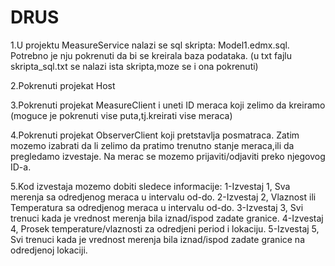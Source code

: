 # DRUS
1.U projektu MeasureService nalazi se sql skripta: Model1.edmx.sql.
Potrebno je nju pokrenuti da bi se kreirala baza podataka.
(u txt fajlu skripta_sql.txt se nalazi ista skripta,moze se i ona pokrenuti)

2.Pokrenuti projekat Host

3.Pokrenuti projekat MeasureClient i uneti ID meraca koji zelimo da kreiramo
(moguce je pokrenuti vise puta,tj.kreirati vise meraca)

4.Pokrenuti projekat ObserverClient koji pretstavlja posmatraca.
 Zatim mozemo izabrati da li zelimo da pratimo trenutno stanje meraca,ili da pregledamo izvestaje.
Na merac se mozemo prijaviti/odjaviti preko njegovog ID-a.

5.Kod izvestaja mozemo dobiti sledece informacije:
	1-Izvestaj 1, Sva merenja sa odredjenog meraca u intervalu od-do.
	2-Izvestaj 2, Vlaznost ili Temperatura sa odredjenog meraca u intervalu od-do.
	3-Izvestaj 3, Svi trenuci kada je vrednost merenja bila iznad/ispod zadate granice.
	4-Izvestaj 4, Prosek temperature/vlaznosti za odredjeni period i lokaciju.
	5-Izvestaj 5, Svi trenuci kada je vrednost merenja bila iznad/ispod zadate granice na odredjenoj lokaciji.